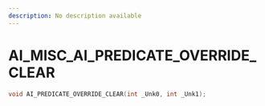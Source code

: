 ```yaml
---
description: No description available 
---
```


# AI_MISC\_AI_PREDICATE_OVERRIDE_CLEAR

```cpp
void AI_PREDICATE_OVERRIDE_CLEAR(int _Unk0, int _Unk1);
```